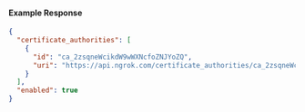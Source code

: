 <!-- Code generated for API Clients. DO NOT EDIT. -->

#### Example Response

```json
{
  "certificate_authorities": [
    {
      "id": "ca_2zsqneWcikdW9wWXNcfoZNJYoZQ",
      "uri": "https://api.ngrok.com/certificate_authorities/ca_2zsqneWcikdW9wWXNcfoZNJYoZQ"
    }
  ],
  "enabled": true
}
```
